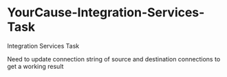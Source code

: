# YourCause-Integration-Services-Task

Integration Services Task

Need to update connection string of source and destination connections to get a working result
